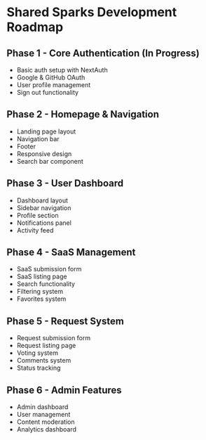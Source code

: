 # Shared Sparks Development Roadmap

## Phase 1 - Core Authentication (In Progress)
- Basic auth setup with NextAuth
- Google & GitHub OAuth
- User profile management
- Sign out functionality

## Phase 2 - Homepage & Navigation
- Landing page layout
- Navigation bar
- Footer
- Responsive design
- Search bar component

## Phase 3 - User Dashboard
- Dashboard layout
- Sidebar navigation
- Profile section
- Notifications panel
- Activity feed

## Phase 4 - SaaS Management
- SaaS submission form
- SaaS listing page
- Search functionality
- Filtering system
- Favorites system

## Phase 5 - Request System
- Request submission form
- Request listing page
- Voting system
- Comments system
- Status tracking

## Phase 6 - Admin Features
- Admin dashboard
- User management
- Content moderation
- Analytics dashboard 